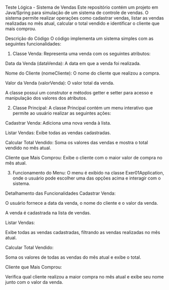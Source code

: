 Teste Lógica - Sistema de Vendas
Este repositório contém um projeto em Java/Spring para simulação de um sistema de controle de vendas. O sistema permite realizar operações como cadastrar vendas, listar as vendas realizadas no mês atual, calcular o total vendido e identificar o cliente que mais comprou.

Descrição do Código
O código implementa um sistema simples com as seguintes funcionalidades:

1. Classe Venda:
Representa uma venda com os seguintes atributos:

Data da Venda (dataVenda): A data em que a venda foi realizada.

Nome do Cliente (nomeCliente): O nome do cliente que realizou a compra.

Valor da Venda (valorVenda): O valor total da venda.

A classe possui um construtor e métodos getter e setter para acesso e manipulação dos valores dos atributos.

2. Classe Principal:
A classe Principal contém um menu interativo que permite ao usuário realizar as seguintes ações:

Cadastrar Venda: Adiciona uma nova venda à lista.

Listar Vendas: Exibe todas as vendas cadastradas.

Calcular Total Vendido: Soma os valores das vendas e mostra o total vendido no mês atual.

Cliente que Mais Comprou: Exibe o cliente com o maior valor de compra no mês atual.

3. Funcionamento do Menu:
O menu é exibido na classe Exer01Application, onde o usuário pode escolher uma das opções acima e interagir com o sistema.

Detalhamento das Funcionalidades
Cadastrar Venda:

O usuário fornece a data da venda, o nome do cliente e o valor da venda.

A venda é cadastrada na lista de vendas.

Listar Vendas:

Exibe todas as vendas cadastradas, filtrando as vendas realizadas no mês atual.

Calcular Total Vendido:

Soma os valores de todas as vendas do mês atual e exibe o total.

Cliente que Mais Comprou:

Verifica qual cliente realizou a maior compra no mês atual e exibe seu nome junto com o valor da venda.
